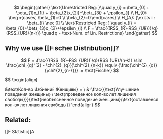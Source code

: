 $$
\begin{gather}
\text{Unrestricted Reg: }\quad y_{i} = \beta_{0} + \beta_{1}x_{1i} + \beta_{2}x_{2i}+\beta_{3i} + \epsilon_{i} \\
H_{0}: \begin{cases}
\beta_{1}=0 \\
\beta_{2}=0
\end{cases} \\
H_{A}: [\exists i : \beta_{i} \neq 0]  \\
\text{Restricted Reg: } \quad y_{i} = \beta_{0}+\beta_{3}x_{3i}+\epsilon_{i} \\
F = \frac{{(RSS_{R}-RSS_{UR})}/q}{RSS_{UR}/(n-k)} \quad q - \text{Num. of Lin. Restrictions}
\end{gather}
$$
## Why we use [[Fischer Distribution]]?
$$
F = \frac{{(RSS_{R}-RSS_{UR})}/q}{RSS_{UR}/(n-k)} \sim \frac{\chi_{q}^{2} - \chi^{2}_{q}}{\chi^{2}_{n-k}} \equiv {\frac{\chi^{2}_{q}}{\chi^{2}_{n-k}}} := \text{Fischer}
$$


$$
\begin{align}

&\text{Кол-во Избиений Женщины} = \\ 
&=\frac{{\text{Улучшение поведения женщины} / \text{проведенное кол-во лет лишения свободы}}}{\text{необъясненное поведение женщины}/\text{оставшееся кол-во лет лишения свободы}}
\end{align}
$$


## Related:
[[F Statistic]]A